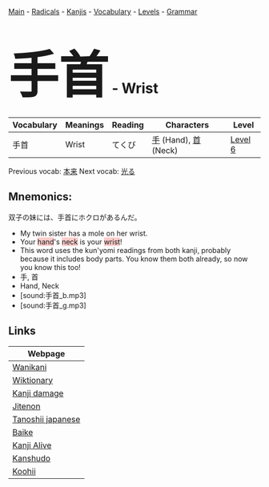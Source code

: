 <style> bigfont {font-size: 100px}</style>
[Main](../README.md) -
[Radicals](../radicals.md) -
[Kanjis](../kanjis.md) -
[Vocabulary](../vocabulary.md) -
[Levels](../levels.md) -
[Grammar](../grammar.md)
# <bigfont> 手首</bigfont> - Wrist 

| Vocabulary | Meanings | Reading | Characters | Level |
| --- | --- | --- | --- | --- |
| 手首 | Wrist | てくび |  [手](../kanjis/手.md) (Hand), [首](../kanjis/首.md) (Neck) | [Level 6](../levels/wk_level6.md) |

Previous vocab: [本来](本来.md) Next vocab: [光る](光る.md) 

## Mnemonics:
双子の妹には、手首にホクロがあるんだ。
* My twin sister has a mole on her wrist.
* Your <span style="background-color:#ffcccb"> hand</span>'s <span style="background-color:#ffcccb"> neck</span> is your <span style="background-color:#ffcccb"> wrist</span>!
* This word uses the kun'yomi readings from both kanji, probably because it includes body parts. You know them both already, so now you know this too!
* 手, 首
* Hand, Neck
* [sound:手首_b.mp3]
* [sound:手首_g.mp3]


## Links 

| Webpage |
| --- |
| [Wanikani          ](https://www.wanikani.com/kanji/手首) |
| [Wiktionary        ](https://en.wiktionary.org/wiki/手首) |
| [Kanji damage      ](http://www.kanjidamage.com/kanji/search?utf8=✓&q=手首) |
| [Jitenon           ](https://jitenon.com/kanji/手首) |
| [Tanoshii japanese ](https://www.tanoshiijapanese.com/dictionary/kanji.cfm?k=手首) |
| [Baike             ](https://baike.baidu.com/item/手首) |
| [Kanji Alive       ](https://app.kanjialive.com/手首) |
| [Kanshudo          ](https://www.kanshudo.com/searchmn?q=手首) |
| [Koohii            ](https://kanji.koohii.com/study/kanji/手首) |
